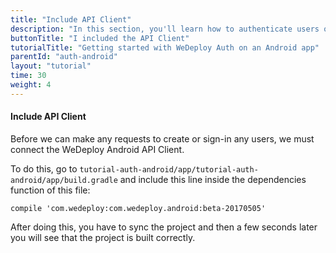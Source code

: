 ```yaml
---
title: "Include API Client"
description: "In this section, you'll learn how to authenticate users on an Android app using the WeDeploy API Client."
buttonTitle: "I included the API Client"
tutorialTitle: "Getting started with WeDeploy Auth on an Android app"
parentId: "auth-android"
layout: "tutorial"
time: 30
weight: 4
---
```


#### Include API Client

Before we can make any requests to create or sign-in any users, we must connect the WeDeploy Android API Client.

To do this, go to `tutorial-auth-android/app/tutorial-auth-android/app/build.gradle` and include this line inside the dependencies function of this file:

```text/x-groovy
compile 'com.wedeploy:com.wedeploy.android:beta-20170505'
```

After doing this, you have to sync the project and then a few seconds later you will see that the project is built correctly.
